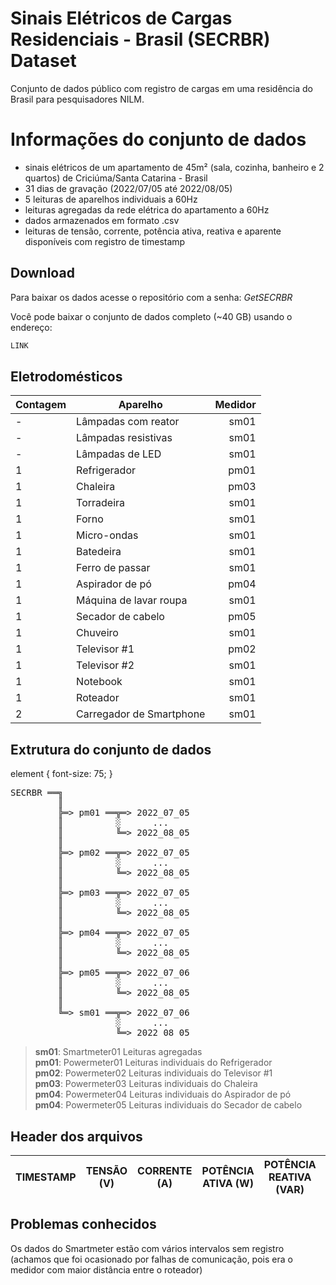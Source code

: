 # Sinais Elétricos de Cargas Residenciais - Brasil (SECRBR) Dataset

Conjunto de dados público com registro de cargas em uma residência do Brasil para pesquisadores NILM.



# Informações do conjunto de dados

- sinais elétricos de um apartamento de 45m² (sala, cozinha, banheiro e 2 quartos) de Criciúma/Santa Catarina - Brasil
- 31 dias de gravação (2022/07/05 até 2022/08/05)
- 5 leituras de aparelhos individuais a 60Hz
- leituras agregadas da rede elétrica do apartamento a 60Hz
- dados armazenados em formato .csv
- leituras de tensão, corrente, potência ativa, reativa e aparente disponíveis com registro de timestamp



## Download

Para baixar os dados acesse o repositório com a senha: *GetSECRBR*

Você pode baixar o conjunto de dados completo (~40 GB) usando o endereço:
```bash
LINK
```



## Eletrodomésticos

| Contagem | Aparelho | Medidor |
|----------|------------------------|------------:|
| - | Lâmpadas com reator | sm01 |
| - | Lâmpadas resistivas | sm01 |
| - | Lâmpadas de LED | sm01 |
| 1 | Refrigerador | pm01 |
| 1 | Chaleira | pm03 |
| 1 | Torradeira | sm01 |
| 1 | Forno | sm01 |
| 1 | Micro-ondas | sm01 |
| 1 | Batedeira | sm01 |
| 1 | Ferro de passar | sm01 |
| 1 | Aspirador de pó | pm04 |
| 1 | Máquina de lavar roupa | sm01 |
| 1 | Secador de cabelo | pm05 |
| 1 | Chuveiro | sm01 |
| 1 | Televisor #1 | pm02 |
| 1 | Televisor #2 | sm01 |
| 1 | Notebook | sm01 |
| 1 | Roteador | sm01 |
| 2 | Carregador de Smartphone | sm01 |



## Extrutura do conjunto de dados
element {
  font-size: 75;
}
<pre>
SECRBR ══╗
         ║
         ╠═> pm01 ══╦═> 2022_07_05
         ║          ░      ...
         ║          ╚═> 2022_08_05
         ║
         ╠═> pm02 ══╦═> 2022_07_05
         ║          ░      ...
         ║          ╚═> 2022_08_05
         ║
         ╠═> pm03 ══╦═> 2022_07_05
         ║          ░      ...
         ║          ╚═> 2022_08_05
         ║
         ╠═> pm04 ══╦═> 2022_07_05
         ║          ░      ...
         ║          ╚═> 2022_08_05
         ║
         ╠═> pm05 ══╦═> 2022_07_06
         ║          ░      ...
         ║          ╚═> 2022_08_05
         ║
         ╚═> sm01 ══╦═> 2022_07_06
                    ░      ...
                    ╚═> 2022_08_05
</pre>
		
> **sm01**: Smartmeter01 Leituras agregadas\
> **pm01**: Powermeter01 Leituras individuais do Refrigerador\
> **pm02**: Powermeter02 Leituras individuais do Televisor #1\
> **pm03**: Powermeter03 Leituras individuais do Chaleira\
> **pm04**: Powermeter04 Leituras individuais do Aspirador de pó\
> **pm04**: Powermeter05 Leituras individuais do Secador de cabelo



## Header dos arquivos

|TIMESTAMP|TENSÃO (V)|CORRENTE (A)|POTÊNCIA ATIVA (W)|POTÊNCIA REATIVA (VAR)|POTÊNCIA APARENTE (VA)|
|-----------|------------|--------------|--------------------|------------------------|------------------------:|
	

## Problemas conhecidos

Os dados do Smartmeter estão com vários intervalos sem registro 
(achamos que foi ocasionado por falhas de comunicação, pois era o medidor com maior distância entre o roteador)


